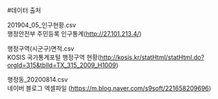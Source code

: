 #데이터 출처

201904_05_인구현황.csv    
행정안전부 주민등록 인구통계(http://27.101.213.4/)  

행정구역(시군구)면적.csv   
KOSIS 국가통계포털 행정구역 현황(http://kosis.kr/statHtml/statHtml.do?orgId=315&tblId=TX_315_2009_H1009)

행정동_20200814.csv       
네이버 블로그 엑셀파일 (https://m.blog.naver.com/s9soft/221658209696)

